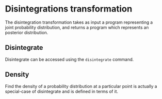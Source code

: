 # Disintegrations transformation

The disintegration transformation takes as input a program
representing a joint probability distribution, and returns
a program which represents an posterior distribution.

## Disintegrate

Disintegrate can be accessed using the `disintegrate` command.

## Density

Find the density of a probability distribution at a particular
point is actually a special-case of disintegrate and is
defined in terms of it.
